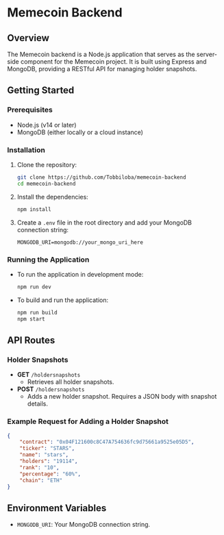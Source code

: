 # Memecoin Backend

## Overview
The Memecoin backend is a Node.js application that serves as the server-side component for the Memecoin project. It is built using Express and MongoDB, providing a RESTful API for managing holder snapshots.

## Getting Started

### Prerequisites
- Node.js (v14 or later)
- MongoDB (either locally or a cloud instance)

### Installation
1. Clone the repository:
   ```bash
   git clone https://github.com/Tobbiloba/memecoin-backend
   cd memecoin-backend
   ```
2. Install the dependencies:
   ```bash
   npm install
   ```
3. Create a `.env` file in the root directory and add your MongoDB connection string:
   ```plaintext
   MONGODB_URI=mongodb://your_mongo_uri_here
   ```

### Running the Application
- To run the application in development mode:
  ```bash
  npm run dev
  ```
- To build and run the application:
  ```bash
  npm run build
  npm start
  ```

## API Routes

### Holder Snapshots
- **GET** `/holdersnapshots`
  - Retrieves all holder snapshots.
- **POST** `/holdersnapshots`
  - Adds a new holder snapshot. Requires a JSON body with snapshot details.

### Example Request for Adding a Holder Snapshot
```json
{
    "contract": "0x04F121600c8C47A754636fc9d75661a9525e05D5",
    "ticker": "STARS",
    "name": "stars",
    "holders": "19114",
    "rank": "10",
    "percentage": "60%",
    "chain": "ETH"
}

```

## Environment Variables
- `MONGODB_URI`: Your MongoDB connection string.

